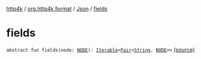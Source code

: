 [http4k](../../index.md) / [org.http4k.format](../index.md) / [Json](index.md) / [fields](./fields.md)

# fields

`abstract fun fields(node: `[`NODE`](index.md#NODE)`): `[`Iterable`](https://kotlinlang.org/api/latest/jvm/stdlib/kotlin.collections/-iterable/index.html)`<`[`Pair`](https://kotlinlang.org/api/latest/jvm/stdlib/kotlin/-pair/index.html)`<`[`String`](https://kotlinlang.org/api/latest/jvm/stdlib/kotlin/-string/index.html)`, `[`NODE`](index.md#NODE)`>>` [(source)](https://github.com/http4k/http4k/blob/master/http4k-core/src/main/kotlin/org/http4k/format/Json.kt#L32)